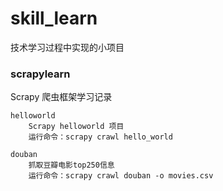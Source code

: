 # skill_learn
技术学习过程中实现的小项目

### scrapylearn

Scrapy 爬虫框架学习记录

```
helloworld
    Scrapy helloworld 项目
    运行命令：scrapy crawl hello_world

douban
    抓取豆瓣电影top250信息
    运行命令：scrapy crawl douban -o movies.csv
```